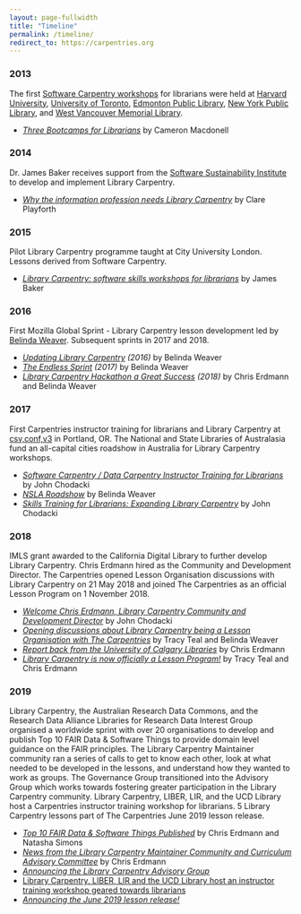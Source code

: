 ```yaml
---
layout: page-fullwidth
title: "Timeline"
permalink: /timeline/
redirect_to: https://carpentries.org
---
```


### 2013 

The first [Software Carpentry workshops](https://software-carpentry.org/workshops/) for librarians were held at [Harvard University](https://swcarpentry.github.io/2013-08-23-harvard/), [University of Toronto](https://swcarpentry.github.io/2014-07-15-toronto/), [Edmonton Public Library](https://vixvarga.github.io/12-14-epl/), [New York Public Library](https://swcarpentry.github.io/2014-08-06-nypl/), and [West Vancouver Memorial Library](https://cmacdonell.github.io/2015-07-09-vpl/). 

* _[Three Bootcamps for Librarians](https://software-carpentry.org/blog/2014/08/bootcamps-for-librarians.html)_ by Cameron Macdonell

### 2014

Dr. James Baker receives support from the [Software Sustainability Institute](https://software.ac.uk) to develop and implement Library Carpentry. 

* _[Why the information profession needs Library Carpentry](https://software.ac.uk/blog/2016-09-26-why-information-profession-needs-library-carpentry)_ by Clare Playforth
	     
### 2015

Pilot Library Carpentry programme taught at City University London. Lessons derived from Software Carpentry. 

* _[Library Carpentry: software skills workshops for librarians](https://software.ac.uk/blog/2017-02-24-library-carpentry-software-skills-workshops-librarians)_ by James Baker
	     
### 2016

First Mozilla Global Sprint - Library Carpentry lesson development led by [Belinda Weaver](https://twitter.com/cloudaus). Subsequent sprints in 2017 and 2018. 

* _[Updating Library Carpentry](https://software-carpentry.org/blog/2016/06/library-carpentry-sprint.html) (2016)_ by Belinda Weaver
* _[The Endless Sprint](https://software-carpentry.org/blog/2017/06/lc-sprint.html) (2017)_ by Belinda Weaver
* _[Library Carpentry Hackathon a Great Success](https://librarycarpentry.org/blog/2018/05/our-latest-sprint/) (2018)_ by Chris Erdmann and Belinda Weaver
	    
### 2017

First Carpentries instructor training for librarians and Library Carpentry at [csv,conf,v3](https://csvconf.com/) in Portland, OR. The National and State Libraries of Australasia fund an all-capital cities roadshow in Australia for Library Carpentry workshops. 

* _[Software Carpentry / Data Carpentry Instructor Training for Librarians](http://uc3.cdlib.org/2016/12/08/software-carpentry-data-carpentry-instructor-training-for-librarians/)_ by John Chodacki
* _[NSLA Roadshow](https://weaverbel.github.io/nsla-roadshow/)_ by Belinda Weaver
* _[Skills Training for Librarians: Expanding Library Carpentry](http://uc3.cdlib.org/2017/11/06/skills-training-for-librarians-expanding-library-carpentry/)_ by John Chodacki


### 2018

IMLS grant awarded to the California Digital Library to further develop Library Carpentry. Chris Erdmann hired as the Community and Development Director. The Carpentries opened Lesson Organisation discussions with Library Carpentry on 21 May 2018 and joined The Carpentries as an official Lesson Program on 1 November 2018. 

* _[Welcome Chris Erdmann, Library Carpentry Community and Development Director](https://www.cdlib.org/cdlinfo/2018/04/17/welcome-chris-erdmann-library-carpentry-community-and-development-director/)_ by John Chodacki
* _[Opening discussions about Library Carpentry being a Lesson Organisation with The Carpentries](https://carpentries.org/blog/2018/05/lc-merger-talks/)_ by Tracy Teal and Belinda Weaver
* _[Report back from the University of Calgary Libraries](https://librarycarpentry.org/blog/2018/09/report-from-calgary-workshops/)_ by Chris Erdmann
* _[
Library Carpentry is now officially a Lesson Program!](https://carpentries.org/blog/2018/11/welcoming-library-carpentry/)_ by Tracy Teal and Chris Erdmann

### 2019

Library Carpentry, the Australian Research Data Commons, and the Research Data Alliance Libraries for Research Data Interest Group organised a worldwide sprint with over 20 organisations to develop and publish Top 10 FAIR Data & Software Things to provide domain level guidance on the FAIR principles. The Library Carpentry Maintainer community ran a series of calls to get to know each other, look at what needed to be developed in the lessons, and understand how they wanted to work as groups. The Governance Group transitioned into the Advisory Group which works towards fostering greater participation in the Library Carpentry community. Library Carpentry, LIBER, LIR, and the UCD Library host a Carpentries instructor training workshop for librarians. 5 Library Carpentry lessons part of The Carpentries June 2019 lesson release. 

* _[Top 10 FAIR Data & Software Things Published](https://librarycarpentry.org/blog/2019/02/top-10-fair-published/)_ by Chris Erdmann and Natasha Simons
* _[News from the Library Carpentry Maintainer Community and Curriculum Advisory Committee](https://librarycarpentry.org/blog/2019/02/news-from-lc-maintainers/)_ by Chris Erdmann
* _[Announcing the Library Carpentry Advisory Group](https://librarycarpentry.org/blog/2019/04/advisory-group-announcement/)_
* [Library Carpentry, LIBER, LIR and the UCD Library host an instructor training workshop geared towards librarians](https://libereurope.eu/events/liber-2019-satellite-event-library-carpentry-training-for-trainers/)
* _[Announcing the June 2019 lesson release!](https://carpentries.org/blog/2019/07/lesson-release/)_
